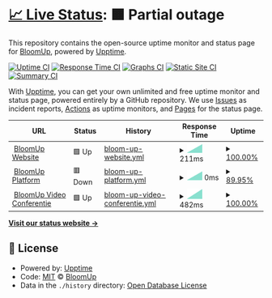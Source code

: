 # [📈 Live Status](https://status.bloomup.org): <!--live status--> **🟧 Partial outage**

This repository contains the open-source uptime monitor and status page for [BloomUp](http://www.bloomup.org), powered by [Upptime](https://github.com/upptime/upptime).

[![Uptime CI](https://github.com/bloomuporg/upptime/workflows/Uptime%20CI/badge.svg)](https://github.com/bloomuporg/upptime/actions?query=workflow%3A%22Uptime+CI%22)
[![Response Time CI](https://github.com/bloomuporg/upptime/workflows/Response%20Time%20CI/badge.svg)](https://github.com/bloomuporg/upptime/actions?query=workflow%3A%22Response+Time+CI%22)
[![Graphs CI](https://github.com/bloomuporg/upptime/workflows/Graphs%20CI/badge.svg)](https://github.com/bloomuporg/upptime/actions?query=workflow%3A%22Graphs+CI%22)
[![Static Site CI](https://github.com/bloomuporg/upptime/workflows/Static%20Site%20CI/badge.svg)](https://github.com/bloomuporg/upptime/actions?query=workflow%3A%22Static+Site+CI%22)
[![Summary CI](https://github.com/bloomuporg/upptime/workflows/Summary%20CI/badge.svg)](https://github.com/bloomuporg/upptime/actions?query=workflow%3A%22Summary+CI%22)

With [Upptime](https://upptime.js.org), you can get your own unlimited and free uptime monitor and status page, powered entirely by a GitHub repository. We use [Issues](https://github.com/bloomuporg/upptime/issues) as incident reports, [Actions](https://github.com/bloomuporg/upptime/actions) as uptime monitors, and [Pages](https://status.bloomup.org) for the status page.

<!--start: status pages-->
<!-- This summary is generated by Upptime (https://github.com/upptime/upptime) -->
<!-- Do not edit this manually, your changes will be overwritten -->
<!-- prettier-ignore -->
| URL | Status | History | Response Time | Uptime |
| --- | ------ | ------- | ------------- | ------ |
| <img alt="" src="https://favicons.githubusercontent.com/www.bloomup.org" height="13"> [BloomUp Website](https://www.bloomup.org) | 🟩 Up | [bloom-up-website.yml](https://github.com/bloomuporg/upptime/commits/HEAD/history/bloom-up-website.yml) | <details><summary><img alt="Response time graph" src="./graphs/bloom-up-website/response-time-week.png" height="20"> 211ms</summary><br><a href="https://status.bloomup.org/history/bloom-up-website"><img alt="Response time 211" src="https://img.shields.io/endpoint?url=https%3A%2F%2Fraw.githubusercontent.com%2Fbloomuporg%2Fupptime%2FHEAD%2Fapi%2Fbloom-up-website%2Fresponse-time.json"></a><br><a href="https://status.bloomup.org/history/bloom-up-website"><img alt="24-hour response time 211" src="https://img.shields.io/endpoint?url=https%3A%2F%2Fraw.githubusercontent.com%2Fbloomuporg%2Fupptime%2FHEAD%2Fapi%2Fbloom-up-website%2Fresponse-time-day.json"></a><br><a href="https://status.bloomup.org/history/bloom-up-website"><img alt="7-day response time 211" src="https://img.shields.io/endpoint?url=https%3A%2F%2Fraw.githubusercontent.com%2Fbloomuporg%2Fupptime%2FHEAD%2Fapi%2Fbloom-up-website%2Fresponse-time-week.json"></a><br><a href="https://status.bloomup.org/history/bloom-up-website"><img alt="30-day response time 211" src="https://img.shields.io/endpoint?url=https%3A%2F%2Fraw.githubusercontent.com%2Fbloomuporg%2Fupptime%2FHEAD%2Fapi%2Fbloom-up-website%2Fresponse-time-month.json"></a><br><a href="https://status.bloomup.org/history/bloom-up-website"><img alt="1-year response time 211" src="https://img.shields.io/endpoint?url=https%3A%2F%2Fraw.githubusercontent.com%2Fbloomuporg%2Fupptime%2FHEAD%2Fapi%2Fbloom-up-website%2Fresponse-time-year.json"></a></details> | <details><summary><a href="https://status.bloomup.org/history/bloom-up-website">100.00%</a></summary><a href="https://status.bloomup.org/history/bloom-up-website"><img alt="All-time uptime 100.00%" src="https://img.shields.io/endpoint?url=https%3A%2F%2Fraw.githubusercontent.com%2Fbloomuporg%2Fupptime%2FHEAD%2Fapi%2Fbloom-up-website%2Fuptime.json"></a><br><a href="https://status.bloomup.org/history/bloom-up-website"><img alt="24-hour uptime 100.00%" src="https://img.shields.io/endpoint?url=https%3A%2F%2Fraw.githubusercontent.com%2Fbloomuporg%2Fupptime%2FHEAD%2Fapi%2Fbloom-up-website%2Fuptime-day.json"></a><br><a href="https://status.bloomup.org/history/bloom-up-website"><img alt="7-day uptime 100.00%" src="https://img.shields.io/endpoint?url=https%3A%2F%2Fraw.githubusercontent.com%2Fbloomuporg%2Fupptime%2FHEAD%2Fapi%2Fbloom-up-website%2Fuptime-week.json"></a><br><a href="https://status.bloomup.org/history/bloom-up-website"><img alt="30-day uptime 100.00%" src="https://img.shields.io/endpoint?url=https%3A%2F%2Fraw.githubusercontent.com%2Fbloomuporg%2Fupptime%2FHEAD%2Fapi%2Fbloom-up-website%2Fuptime-month.json"></a><br><a href="https://status.bloomup.org/history/bloom-up-website"><img alt="1-year uptime 100.00%" src="https://img.shields.io/endpoint?url=https%3A%2F%2Fraw.githubusercontent.com%2Fbloomuporg%2Fupptime%2FHEAD%2Fapi%2Fbloom-up-website%2Fuptime-year.json"></a></details>
| <img alt="" src="https://favicons.githubusercontent.com/app.bloomup.org" height="13"> [BloomUp Platform](https://app.bloomup.org) | 🟥 Down | [bloom-up-platform.yml](https://github.com/bloomuporg/upptime/commits/HEAD/history/bloom-up-platform.yml) | <details><summary><img alt="Response time graph" src="./graphs/bloom-up-platform/response-time-week.png" height="20"> 0ms</summary><br><a href="https://status.bloomup.org/history/bloom-up-platform"><img alt="Response time 0" src="https://img.shields.io/endpoint?url=https%3A%2F%2Fraw.githubusercontent.com%2Fbloomuporg%2Fupptime%2FHEAD%2Fapi%2Fbloom-up-platform%2Fresponse-time.json"></a><br><a href="https://status.bloomup.org/history/bloom-up-platform"><img alt="24-hour response time 0" src="https://img.shields.io/endpoint?url=https%3A%2F%2Fraw.githubusercontent.com%2Fbloomuporg%2Fupptime%2FHEAD%2Fapi%2Fbloom-up-platform%2Fresponse-time-day.json"></a><br><a href="https://status.bloomup.org/history/bloom-up-platform"><img alt="7-day response time 0" src="https://img.shields.io/endpoint?url=https%3A%2F%2Fraw.githubusercontent.com%2Fbloomuporg%2Fupptime%2FHEAD%2Fapi%2Fbloom-up-platform%2Fresponse-time-week.json"></a><br><a href="https://status.bloomup.org/history/bloom-up-platform"><img alt="30-day response time 0" src="https://img.shields.io/endpoint?url=https%3A%2F%2Fraw.githubusercontent.com%2Fbloomuporg%2Fupptime%2FHEAD%2Fapi%2Fbloom-up-platform%2Fresponse-time-month.json"></a><br><a href="https://status.bloomup.org/history/bloom-up-platform"><img alt="1-year response time 0" src="https://img.shields.io/endpoint?url=https%3A%2F%2Fraw.githubusercontent.com%2Fbloomuporg%2Fupptime%2FHEAD%2Fapi%2Fbloom-up-platform%2Fresponse-time-year.json"></a></details> | <details><summary><a href="https://status.bloomup.org/history/bloom-up-platform">89.95%</a></summary><a href="https://status.bloomup.org/history/bloom-up-platform"><img alt="All-time uptime 89.95%" src="https://img.shields.io/endpoint?url=https%3A%2F%2Fraw.githubusercontent.com%2Fbloomuporg%2Fupptime%2FHEAD%2Fapi%2Fbloom-up-platform%2Fuptime.json"></a><br><a href="https://status.bloomup.org/history/bloom-up-platform"><img alt="24-hour uptime 89.95%" src="https://img.shields.io/endpoint?url=https%3A%2F%2Fraw.githubusercontent.com%2Fbloomuporg%2Fupptime%2FHEAD%2Fapi%2Fbloom-up-platform%2Fuptime-day.json"></a><br><a href="https://status.bloomup.org/history/bloom-up-platform"><img alt="7-day uptime 89.95%" src="https://img.shields.io/endpoint?url=https%3A%2F%2Fraw.githubusercontent.com%2Fbloomuporg%2Fupptime%2FHEAD%2Fapi%2Fbloom-up-platform%2Fuptime-week.json"></a><br><a href="https://status.bloomup.org/history/bloom-up-platform"><img alt="30-day uptime 89.95%" src="https://img.shields.io/endpoint?url=https%3A%2F%2Fraw.githubusercontent.com%2Fbloomuporg%2Fupptime%2FHEAD%2Fapi%2Fbloom-up-platform%2Fuptime-month.json"></a><br><a href="https://status.bloomup.org/history/bloom-up-platform"><img alt="1-year uptime 89.95%" src="https://img.shields.io/endpoint?url=https%3A%2F%2Fraw.githubusercontent.com%2Fbloomuporg%2Fupptime%2FHEAD%2Fapi%2Fbloom-up-platform%2Fuptime-year.json"></a></details>
| <img alt="" src="https://favicons.githubusercontent.com/meet.bloomup.org" height="13"> [BloomUp Video Conferentie](https://meet.bloomup.org) | 🟩 Up | [bloom-up-video-conferentie.yml](https://github.com/bloomuporg/upptime/commits/HEAD/history/bloom-up-video-conferentie.yml) | <details><summary><img alt="Response time graph" src="./graphs/bloom-up-video-conferentie/response-time-week.png" height="20"> 482ms</summary><br><a href="https://status.bloomup.org/history/bloom-up-video-conferentie"><img alt="Response time 482" src="https://img.shields.io/endpoint?url=https%3A%2F%2Fraw.githubusercontent.com%2Fbloomuporg%2Fupptime%2FHEAD%2Fapi%2Fbloom-up-video-conferentie%2Fresponse-time.json"></a><br><a href="https://status.bloomup.org/history/bloom-up-video-conferentie"><img alt="24-hour response time 482" src="https://img.shields.io/endpoint?url=https%3A%2F%2Fraw.githubusercontent.com%2Fbloomuporg%2Fupptime%2FHEAD%2Fapi%2Fbloom-up-video-conferentie%2Fresponse-time-day.json"></a><br><a href="https://status.bloomup.org/history/bloom-up-video-conferentie"><img alt="7-day response time 482" src="https://img.shields.io/endpoint?url=https%3A%2F%2Fraw.githubusercontent.com%2Fbloomuporg%2Fupptime%2FHEAD%2Fapi%2Fbloom-up-video-conferentie%2Fresponse-time-week.json"></a><br><a href="https://status.bloomup.org/history/bloom-up-video-conferentie"><img alt="30-day response time 482" src="https://img.shields.io/endpoint?url=https%3A%2F%2Fraw.githubusercontent.com%2Fbloomuporg%2Fupptime%2FHEAD%2Fapi%2Fbloom-up-video-conferentie%2Fresponse-time-month.json"></a><br><a href="https://status.bloomup.org/history/bloom-up-video-conferentie"><img alt="1-year response time 482" src="https://img.shields.io/endpoint?url=https%3A%2F%2Fraw.githubusercontent.com%2Fbloomuporg%2Fupptime%2FHEAD%2Fapi%2Fbloom-up-video-conferentie%2Fresponse-time-year.json"></a></details> | <details><summary><a href="https://status.bloomup.org/history/bloom-up-video-conferentie">100.00%</a></summary><a href="https://status.bloomup.org/history/bloom-up-video-conferentie"><img alt="All-time uptime 100.00%" src="https://img.shields.io/endpoint?url=https%3A%2F%2Fraw.githubusercontent.com%2Fbloomuporg%2Fupptime%2FHEAD%2Fapi%2Fbloom-up-video-conferentie%2Fuptime.json"></a><br><a href="https://status.bloomup.org/history/bloom-up-video-conferentie"><img alt="24-hour uptime 100.00%" src="https://img.shields.io/endpoint?url=https%3A%2F%2Fraw.githubusercontent.com%2Fbloomuporg%2Fupptime%2FHEAD%2Fapi%2Fbloom-up-video-conferentie%2Fuptime-day.json"></a><br><a href="https://status.bloomup.org/history/bloom-up-video-conferentie"><img alt="7-day uptime 100.00%" src="https://img.shields.io/endpoint?url=https%3A%2F%2Fraw.githubusercontent.com%2Fbloomuporg%2Fupptime%2FHEAD%2Fapi%2Fbloom-up-video-conferentie%2Fuptime-week.json"></a><br><a href="https://status.bloomup.org/history/bloom-up-video-conferentie"><img alt="30-day uptime 100.00%" src="https://img.shields.io/endpoint?url=https%3A%2F%2Fraw.githubusercontent.com%2Fbloomuporg%2Fupptime%2FHEAD%2Fapi%2Fbloom-up-video-conferentie%2Fuptime-month.json"></a><br><a href="https://status.bloomup.org/history/bloom-up-video-conferentie"><img alt="1-year uptime 100.00%" src="https://img.shields.io/endpoint?url=https%3A%2F%2Fraw.githubusercontent.com%2Fbloomuporg%2Fupptime%2FHEAD%2Fapi%2Fbloom-up-video-conferentie%2Fuptime-year.json"></a></details>

<!--end: status pages-->

[**Visit our status website →**](https://status.bloomup.org)

## 📄 License

- Powered by: [Upptime](https://github.com/upptime/upptime)
- Code: [MIT](./LICENSE) © [BloomUp](http://www.bloomup.org)
- Data in the `./history` directory: [Open Database License](https://opendatacommons.org/licenses/odbl/1-0/)

